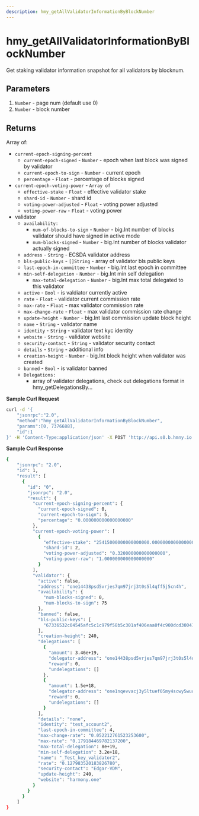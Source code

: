 ```yaml
---
description: hmy_getAllValidatorInformationByBlockNumber
---
```


# hmy\_getAllValidatorInformationByBlockNumber

Get staking validator information snapshot for all validators by blocknum.

## Parameters

1. `Number` - page num \(default use 0\)
2. `Number` - block number

## Returns

Array of:

* `current-epoch-signing-percent`
  * `current-epoch-signed` - `Number` - epoch when last block was signed by validator
  * `current-epoch-to-sign` - `Number` - current epoch
  * `percentage` - `Float` - percentage of blocks signed
* `current-epoch-voting-power` - `Array of`
  * `effective-stake` - `Float` - effective validator stake
  * `shard-id` - `Number` - shard id
  * `voting-power-adjusted` - `Float` - voting power adjusted
  * `voting-power-raw` - `Float` - voting power
* validator
  * `availability:`
    * `num-of-blocks-to-sign` - `Number` - big.Int number of blocks validator should have signed in active mode
    * `num-blocks-signed` - `Number` - big.Int number of blocks validator actually signed
  * `address` - `String` - ECSDA validator address
  * `bls-public-keys` - `[]String` - array of validator bls public keys
  * `last-epoch-in-committee` - `Number` - big.Int last epoch in committee
  * `min-self-delegation` - `Number` - big.Int min self delegation
    * `max-total-delegation` - `Number` - big.Int max total delegated to this validator
  * `active` - `Bool` - is valdiator currently active
  * `rate` - `Float` - validator current commission rate
  * `max-rate` - `Float` - max validator commission rate
  * `max-change-rate` - `Float` - max validator commission rate change
  * `update-height`  - `Number` - big.Int last commission update block height
  * `name` - `String` - validator name
  * `identity` - `String` - validator text kyc identity
  * `website` - `String` - validator website
  * `security-contact` - `String` - validator security contact
  * `details` - `String` - additional info
  * `creation-height` - `Number` - big.Int block height when validator was created
  * `banned` - `Bool` - is validator banned
  * `Delegations:`
    * array of validator delegations, check out delegations format in hmy\_getDelegationsBy...



**Sample Curl Request**

```bash
curl -d '{
    "jsonrpc":"2.0",
    "method":"hmy_getAllValidatorInformationByBlockNumber",
    "params":[0, 7376688],
    "id":1
}' -H 'Content-Type:application/json' -X POST 'http://api.s0.b.hmny.io'
```

**Sample Curl Response**

```bash
{
    "jsonrpc": "2.0",
    "id": 1,
    "result": [
      {
        "id": "0",
        "jsonrpc": "2.0",
        "result": {
          "current-epoch-signing-percent": {
            "current-epoch-signed": 0,
            "current-epoch-to-sign": 5,
            "percentage": "0.000000000000000000"
          },
          "current-epoch-voting-power": [
            {
              "effective-stake": "25415000000000000000.000000000000000000",
              "shard-id": 2,
              "voting-power-adjusted": "0.320000000000000000",
              "voting-power-raw": "1.000000000000000000"
            }
          ],
          "validator": {
            "active": false,
            "address": "one14438psd5vrjes7qm97jrj3t0s5l4qff5j5cn4h",
            "availability": {
              "num-blocks-signed": 0,
              "num-blocks-to-sign": 75
            },
            "banned": false,
            "bls-public-keys": [
              "67336532c04545afc5c1c979f58b5c301af406eaa0f4c900dcd3004189936c7213ee126d9591026f65248e5f25278f02"
            ],
            "creation-height": 240,
            "delegations": [
              {
                "amount": 3.46e+19,
                "delegator-address": "one14438psd5vrjes7qm97jrj3t0s5l4qff5j5cn4h",
                "reward": 0,
                "undelegations": []
              },
              {
                "amount": 1.5e+18,
                "delegator-address": "one1nqevvacj3y5ltuef05my4scwy5wuqteur72jk5",
                "reward": 0,
                "undelegations": []
              }
            ],
            "details": "none",
            "identity": "test_account2",
            "last-epoch-in-committee": 4,
            "max-change-rate": "0.052212761523253600",
            "max-rate": "0.179184469782137200",
            "max-total-delegation": 8e+19,
            "min-self-delegation": 3.2e+18,
            "name": "_Test_key_validator2",
            "rate": "0.127983520183826780",
            "security-contact": "Edgar-VDM",
            "update-height": 240,
            "website": "harmony.one"
          }
        }
      }
    ]
}
```

